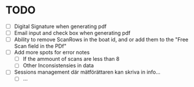 # TODO

- [ ] Digital Signature when generating pdf
- [ ] Email input and check box when generating pdf
- [ ] Ability to remove ScanRows in the boat id, and or add them to the "Free Scan field in the PDf"
- [ ] Add more spots for error notes
  - [ ] If the ammount of scans are less than 8
  - [ ] Other Inconsistensies in data
- [ ] Sessions management där mätförättaren kan skriva in info...
  - [ ] ...
